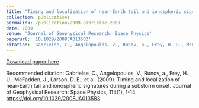 ```yaml
---
title: "Timing and localization of near-Earth tail and ionospheric signatures during a substorm onset"
collection: publications
permalink: /publication/2009-Gabrielse-2009
date: 2009
venue: 'Journal of Geophysical Research: Space Physics'
paperurl: '10.1029/2008JA013583'
citation: 'Gabrielse, C., Angelopoulos, V., Runov, a., Frey, H. U., McFadden, J., Larson, D. E., et al. (2009). Timing and localization of near-Earth tail and ionospheric signatures during a substorm onset. Journal of Geophysical Research: Space Physics, 114(1), 1-14. https://doi.org/10.1029/2008JA013583'
---
```

[Download paper here](10.1029/2008JA013583)

Recommended citation: Gabrielse, C., Angelopoulos, V., Runov, a., Frey, H. U., McFadden, J., Larson, D. E., et al. (2009). Timing and localization of near-Earth tail and ionospheric signatures during a substorm onset. Journal of Geophysical Research: Space Physics, 114(1), 1-14. https://doi.org/10.1029/2008JA013583